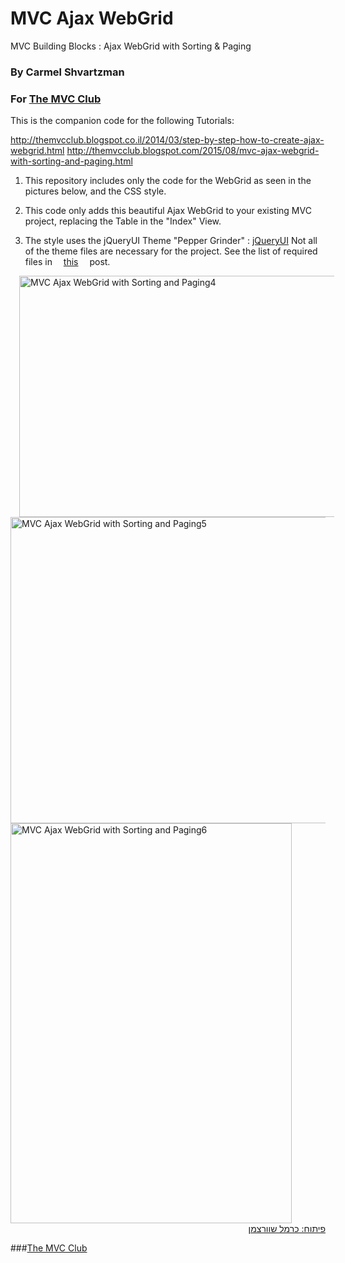 # MVC Ajax WebGrid
MVC Building Blocks : Ajax WebGrid with Sorting &amp; Paging


### By Carmel Shvartzman
### For  <a href="http://themvcclub.blogspot.com/"   target="_new"  >The MVC Club</a>
This is the companion code for the following Tutorials:

http://themvcclub.blogspot.co.il/2014/03/step-by-step-how-to-create-ajax-webgrid.html
http://themvcclub.blogspot.com/2015/08/mvc-ajax-webgrid-with-sorting-and-paging.html

1) This repository includes only the code for the WebGrid as seen in the pictures below, and the CSS style.

2) This code only adds this beautiful Ajax WebGrid to your existing MVC project, replacing the Table in the "Index" View.

3) The style uses the jQueryUI Theme "Pepper Grinder" :  <a href="http://jqueryui.com/themeroller/"   target="_self"  >jQueryUI</a>
Not all of the theme files are necessary for the project. See the list of required files in <a href="http://themvcclub.blogspot.com/2015/08/mvc-ajax-webgrid-with-sorting-and-paging.html" imageanchor="1" target="_self" style="margin-left: 1em; margin-right: 1em;">this</a> post.

<a href="http://themvcclub.blogspot.com/2015/08/mvc-ajax-webgrid-with-sorting-and-paging.html" imageanchor="1" target="_self" style="margin-left: 1em; margin-right: 1em;">



<img alt="MVC Ajax WebGrid with Sorting and Paging4" border="0" height="386" src="http://4.bp.blogspot.com/-tuib7pbrTys/VdwYrIE3yYI/AAAAAAAALoI/vpulkph30qE/s640/3.png" width="540" />


<img alt="MVC Ajax WebGrid with Sorting and Paging5" border="0" height="490" src="http://4.bp.blogspot.com/-iTisLpt_3Ys/VdwYrO4vGoI/AAAAAAAALoU/0ZyJk_S9wHc/s640/1.png" width="540" />


<img alt="MVC Ajax WebGrid with Sorting and Paging6" border="0" height="640" src="http://1.bp.blogspot.com/-IoCtFnTVCwk/VdwYrYlXblI/AAAAAAAALoA/vM0v4FJ1lyE/s640/2.png" width="450" />





<div style="direction: rtl;">
פיתוח: כרמל שוורצמן</div>





</a>

###<a href="http://themvcclub.blogspot.com/"   target="_new"  >The MVC Club</a>
